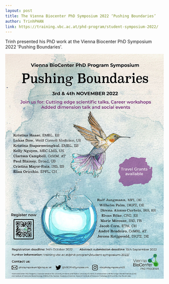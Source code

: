 ```yaml
---
layout: post
title: The Vienna Biocenter PhD Symposium 2022 ‘Pushing Boundaries’ 
author: TrinhPHAN
link: https://training.vbc.ac.at/phd-program/student-symposium-2022/
---
```


Trinh presented his PhD work at the Vienna Biocenter PhD Symposium 2022 'Pushing Boundaries'.

![](/images/blog/vbcphdsym22.jpg)
